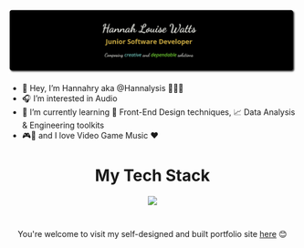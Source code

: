 ![Header](./github-header-alt-smooth.png)

- 👋 Hey, I’m Hannahry aka @Hannalysis 👩‍💻💫
- 🎧 I’m interested in Audio 
- 🌱 I’m currently learning 🎨 Front-End Design techniques, 📈 Data Analysis & Engineering toolkits
- 🎮🎼 and I love Video Game Music ♥️
<!---
Hannalysis/Hannalysis is a ✨ special ✨ repository because its `README.md` (this file) appears on your GitHub profile.
You can click the Preview link to take a look at your changes.
--->
  <h1 align= "center">My Tech Stack</h1>

<p align="center">
  <a href="https://skillicons.dev">
    <img src="https://skillicons.dev/icons?i=js,python,css,html,flask,postgres,vscode,ts,tailwind,react,nextjs,express,vitest,figma&perline=7" />
  </a>
</p>

<h1></h1>
<p align="center">
You're welcome to visit my self-designed and built portfolio site <a href ="https://www.hannalysis.co.uk">here</a> 😊
</p>
